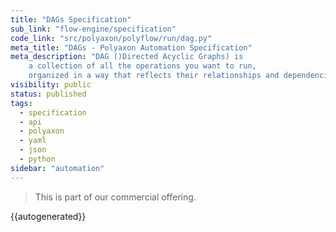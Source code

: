 ```yaml
---
title: "DAGs Specification"
sub_link: "flow-engine/specification"
code_link: "src/polyaxon/polyflow/run/dag.py"
meta_title: "DAGs - Polyaxon Automation Specification"
meta_description: "DAG ()Directed Acyclic Graphs) is
    a collection of all the operations you want to run,
    organized in a way that reflects their relationships and dependencies."
visibility: public
status: published
tags:
  - specification
  - api
  - polyaxon
  - yaml
  - json
  - python
sidebar: "automation"
---
```


<blockquote class="commercial">This is part of our commercial offering.</blockquote>

{{autogenerated}}
